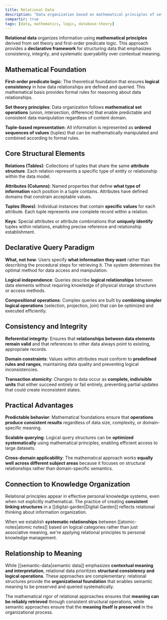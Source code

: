```yaml
---
title: Relational Data
description: "Data organization based on mathematical principles of set theory and first-order logic, emphasizing consistency and declarative querying."
compartir: true
tags: [data, mathematics, logic, database-theory]
---
```


**Relational data** organizes information using **mathematical principles** derived from set theory and first-order predicate logic. This approach provides a **declarative framework** for structuring data that emphasizes consistency, integrity, and systematic queryability over contextual meaning.

## Mathematical Foundation

**First-order predicate logic**: The theoretical foundation that ensures **logical consistency** in how data relationships are defined and queried. This mathematical basis provides formal rules for reasoning about data relationships.

**Set theory principles**: Data organization follows **mathematical set operations** (union, intersection, difference) that enable predictable and consistent data manipulation regardless of content domain.

**Tuple-based representation**: All information is represented as **ordered sequences of values** (tuples) that can be mathematically manipulated and combined according to formal rules.

## Core Structural Elements

**Relations (Tables)**: Collections of tuples that share the same **attribute structure**. Each relation represents a specific type of entity or relationship within the data model.

**Attributes (Columns)**: Named properties that define **what type of information** each position in a tuple contains. Attributes have defined domains that constrain acceptable values.

**Tuples (Rows)**: Individual instances that contain **specific values** for each attribute. Each tuple represents one complete record within a relation.

**Keys**: Special attributes or attribute combinations that **uniquely identify** tuples within relations, enabling precise reference and relationship establishment.

## Declarative Query Paradigm

**What, not how**: Users specify **what information they want** rather than describing the procedural steps for retrieving it. The system determines the optimal method for data access and manipulation.

**Logical independence**: Queries describe **logical relationships** between data elements without requiring knowledge of physical storage structures or access methods.

**Compositional operations**: Complex queries are built by **combining simpler logical operations** (selection, projection, join) that can be optimized and executed efficiently.

## Consistency and Integrity

**Referential integrity**: Ensures that **relationships between data elements remain valid** and that references to other data always point to existing, appropriate records.

**Domain constraints**: Values within attributes must conform to **predefined rules and ranges**, maintaining data quality and preventing logical inconsistencies.

**Transaction atomicity**: Changes to data occur as **complete, indivisible units** that either succeed entirely or fail entirely, preventing partial updates that could create inconsistent states.

## Practical Advantages

**Predictable behavior**: Mathematical foundations ensure that **operations produce consistent results** regardless of data size, complexity, or domain-specific meaning.

**Scalable querying**: Logical query structures can be **optimized systematically** using mathematical principles, enabling efficient access to large datasets.

**Cross-domain applicability**: The mathematical approach works **equally well across different subject areas** because it focuses on structural relationships rather than domain-specific semantics.

## Connection to Knowledge Organization

Relational principles appear in effective personal knowledge systems, even when not explicitly mathematical. The practice of creating **consistent linking structures** in a [[digital-garden|Digital Garden]] reflects relational thinking about information organization.

When we establish **systematic relationships** between [[atomic-notes|atomic notes]] based on logical categories rather than just associative meaning, we're applying relational principles to personal knowledge management.

## Relationship to Meaning

While [[semantic-data|semantic data]] emphasizes **contextual meaning and interpretation**, relational data prioritizes **structural consistency and logical operations**. These approaches are complementary: relational structures provide the **organizational foundation** that enables semantic meaning to be preserved and queried systematically.

The mathematical rigor of relational approaches ensures that **meaning can be reliably retrieved** through consistent structural operations, while semantic approaches ensure that the **meaning itself is preserved** in the organizational process.